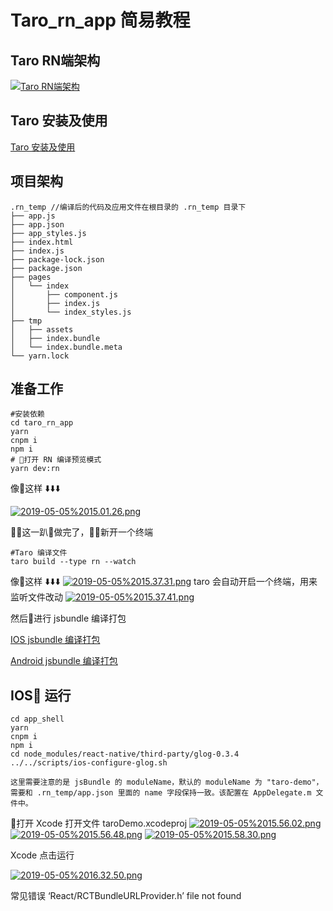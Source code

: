 # Taro_rn_app 简易教程

## Taro RN端架构

[![Taro RN端架构](http://assets.processon.com/chart_image/5c988481e4b01e76978bd6ab.png)](http://assets.processon.com/chart_image/5c988481e4b01e76978bd6ab.png)

## Taro 安装及使用

[Taro 安装及使用](https://nervjs.github.io/taro/docs/GETTING-STARTED.html)

## 项目架构

```shell
.rn_temp //编译后的代码及应用文件在根目录的 .rn_temp 目录下
├── app.js
├── app.json
├── app_styles.js
├── index.html
├── index.js
├── package-lock.json
├── package.json
├── pages
│   └── index
│       ├── component.js
│       ├── index.js
│       └── index_styles.js
├── tmp
│   ├── assets
│   ├── index.bundle
│   └── index.bundle.meta
└── yarn.lock

```

## 准备工作

``` shell
#安装依赖
cd taro_rn_app
yarn
cnpm i
npm i
# 打开 RN 编译预览模式
yarn dev:rn
```

像这样 ⬇️⬇️⬇️

[![2019-05-05%2015.01.26.png](https://raw.githubusercontent.com/itsonglei/taro_rn_app/master/img/2019-05-05%2015.01.26.png)](https://raw.githubusercontent.com/itsonglei/taro_rn_app/master/img/2019-05-05%2015.01.26.png)

这一趴做完了，新开一个终端

```shell
#Taro 编译文件
taro build --type rn --watch
```

像这样 ⬇️⬇️⬇️
[![2019-05-05%2015.37.31.png](https://raw.githubusercontent.com/itsonglei/taro_rn_app/master/img/2019-05-05%2015.37.31.png)](https://raw.githubusercontent.com/itsonglei/taro_rn_app/master/img/2019-05-05%2015.37.31.png)
taro 会自动开启一个终端，用来监听文件改动
[![2019-05-05%2015.37.41.png](https://raw.githubusercontent.com/itsonglei/taro_rn_app/master/img/2019-05-05%2015.37.41.png)](https://raw.githubusercontent.com/itsonglei/taro_rn_app/master/img/2019-05-05%2015.37.41.png)

然后进行 jsbundle 编译打包

[IOS jsbundle 编译打包](http://127.0.0.1:8081/index.bundle?platform=ios&dev=true)

[Android jsbundle 编译打包](http://127.0.0.1:8081/index.bundle?platform=android&dev=true)

## IOS 运行

```shell
cd app_shell
yarn
cnpm i
npm i
cd node_modules/react-native/third-party/glog-0.3.4
../../scripts/ios-configure-glog.sh
```

`这里需要注意的是 jsBundle 的 moduleName，默认的 moduleName 为 "taro-demo"，需要和 .rn_temp/app.json 里面的 name 字段保持一致。该配置在 AppDelegate.m 文件中。`

打开 Xcode 打开文件 taroDemo.xcodeproj
[![2019-05-05%2015.56.02.png](https://raw.githubusercontent.com/itsonglei/taro_rn_app/master/img/2019-05-05%2015.56.02.png)](https://raw.githubusercontent.com/itsonglei/taro_rn_app/master/img/2019-05-05%2015.56.02.png)
[![2019-05-05%2015.56.48.png](https://raw.githubusercontent.com/itsonglei/taro_rn_app/master/img/2019-05-05%2015.56.48.png)](https://raw.githubusercontent.com/itsonglei/taro_rn_app/master/img/2019-05-05%2015.56.48.png)
[![2019-05-05%2015.58.30.png](https://raw.githubusercontent.com/itsonglei/taro_rn_app/master/img/2019-05-05%2015.58.30.png)](https://raw.githubusercontent.com/itsonglei/taro_rn_app/master/img/2019-05-05%2015.58.30.png)

Xcode 点击运行

[![2019-05-05%2016.32.50.png](https://raw.githubusercontent.com/itsonglei/taro_rn_app/master/img/2019-05-05%2016.32.50.png)](https://raw.githubusercontent.com/itsonglei/taro_rn_app/master/img/2019-05-05%2016.32.50.png)

常见错误
‘React/RCTBundleURLProvider.h’ file not found
